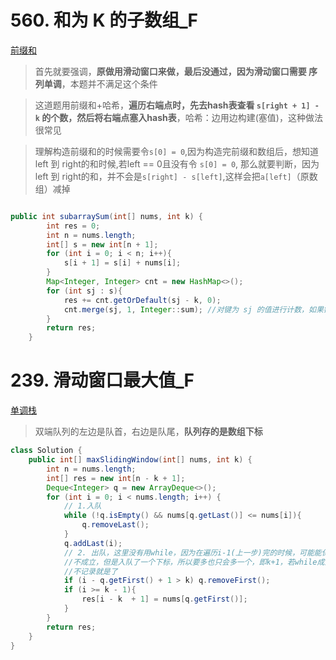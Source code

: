# 560. 和为 K 的子数组_F
[前缀和](https://leetcode.cn/problems/subarray-sum-equals-k/submissions/598286983/?envType=study-plan-v2&envId=top-100-liked)
> 首先就要强调，**原做用滑动窗口来做，最后没通过，因为滑动窗口需要 序列单调**，本题并不满足这个条件

> 这道题用前缀和+哈希，**遍历右端点时，先去hash表查看 `s[right + 1] - k` 的个数，然后将右端点塞入hash表**，哈希：边用边构建(塞值)，这种做法很常见

> 理解构造前缀和的时候需要令`s[0] = 0`,因为构造完前缀和数组后，想知道left 到 right的和时候,若left == 0且没有令 `s[0] = 0`, 那么就要判断，因为left 到 right的和，并不会是`s[right] - s[left]`,这样会把`a[left]`（原数组）减掉


```java

public int subarraySum(int[] nums, int k) {
        int res = 0;
        int n = nums.length;
        int[] s = new int[n + 1];
        for (int i = 0; i < n; i++){
            s[i + 1] = s[i] + nums[i];
        }
        Map<Integer, Integer> cnt = new HashMap<>();
        for (int sj : s){
            res += cnt.getOrDefault(sj - k, 0);
            cnt.merge(sj, 1, Integer::sum); //对键为 sj 的值进行计数，如果键 sj 不存在，则将其值初始化为 1；如果键 sj 已经存在，则将其对应的值加 1
        }
        return res;
    }
```
# 239. 滑动窗口最大值_F
[单调栈](https://www.bilibili.com/video/BV1bM411X72E/?vd_source=61f4a604a1516e0ea4f29288dea7c69a)

> 双端队列的左边是队首，右边是队尾，**队列存的是数组下标**

```JAVA
class Solution {
    public int[] maxSlidingWindow(int[] nums, int k) {
        int n = nums.length;
        int[] res = new int[n - k + 1];
        Deque<Integer> q = new ArrayDeque<>();
        for (int i = 0; i < nums.length; i++) {
            // 1.入队
            while (!q.isEmpty() && nums[q.getLast()] <= nums[i]){
                q.removeLast();
            }
            q.addLast(i);
            // 2. 出队，这里没有用while，因为在遍历i-1(上一步)完的时候，可能能保证窗口大小为k，然后可能这里入队的条件
            //不成立，但是入队了一个下标，所以要多也只会多一个，即k+1，若while成立，可能多轮循环使窗口远小于k，但小于无所谓，
            //不记录就是了
            if (i - q.getFirst() + 1 > k) q.removeFirst();
            if (i >= k - 1){
                res[i - k  + 1] = nums[q.getFirst()];
            }
        }
        return res;
    }
}
```

